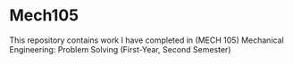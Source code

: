 # Mech105
This repository contains work I have completed in (MECH 105) Mechanical Engineering: Problem Solving (First-Year, Second Semester)

